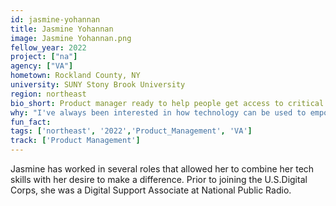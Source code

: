 ```yaml
---
id: jasmine-yohannan
title: Jasmine Yohannan
image: Jasmine Yohannan.png
fellow_year: 2022
project: ["na"]
agency: ["VA"]
hometown: Rockland County, NY
university: SUNY Stony Brook University
region: northeast
bio_short: Product manager ready to help people get access to critical information
why: "I've always been interested in how technology can be used to empower different people and communities. I truly believe that USDC will be able to improve the reach of so many different initiatives, and I've personally seen how essential digital tools are in helping people access critical information."
fun_fact: 
tags: ['northeast', '2022','Product_Management', 'VA']
track: ['Product Management']
---
```


Jasmine has worked in several roles that allowed her to combine her tech skills with her desire to make a difference. Prior to joining the U.S.Digital Corps, she was a Digital Support Associate at National Public Radio.
